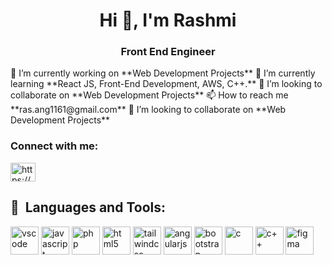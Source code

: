 <h1 align="center">Hi 👋, I'm Rashmi</h1>
<h3 align="center">Front End Engineer</h3>
🔭 I’m currently working on **Web Development Projects**
🌱 I’m currently learning **React JS, Front-End Development, AWS, C++.**
👯 I’m looking to collaborate on **Web Development Projects**
📫 How to reach me **ras.ang1161@gmail.com**
👯 I’m looking to collaborate on **Web Development Projects**

<h3 align="left">Connect with me:</h3>
<p align="left">


<a href="https://www.linkedin.com/in/rashmi-angane/" target="blank"><img align="center" src="https://raw.githubusercontent.com/rahuldkjain/github-profile-readme-generator/master/src/images/icons/Social/linked-in-alt.svg" alt="https://www.linkedin.com/in/rashmi-angane/" height="30" width="40" /></a>
          

</p>
<h2> 🚀 &nbsp;Languages and Tools:</h2>
<p align="left">
<img src="https://cdn.jsdelivr.net/gh/devicons/devicon/icons/vscode/vscode-original.svg" alt="vscode" width="45" height="45"/>
<img src="https://cdn.jsdelivr.net/gh/devicons/devicon/icons/javascript/javascript-original.svg"  alt="javascript" width="45" height="45"/>
          
<img src="https://cdn.jsdelivr.net/gh/devicons/devicon/icons/php/php-original.svg" alt="php" width="45" height="45"/>
<img src="https://cdn.jsdelivr.net/gh/devicons/devicon/icons/html5/html5-original-wordmark.svg" alt="html5" width="45" height="45" />
          
<img src="https://cdn.jsdelivr.net/gh/devicons/devicon/icons/tailwindcss/tailwindcss-plain.svg" alt="tailwindcss" width="45" height="45" />
<img src="https://cdn.jsdelivr.net/gh/devicons/devicon/icons/angularjs/angularjs-original.svg" alt="angularjs" width="45" height="45"/>
<img src="https://cdn.jsdelivr.net/gh/devicons/devicon/icons/bootstrap/bootstrap-plain-wordmark.svg" alt="bootstrap" width="45" height="45" />
<img src="https://cdn.jsdelivr.net/gh/devicons/devicon/icons/c/c-original.svg" alt="c" width="45" height="45"/>
<img src="https://cdn.jsdelivr.net/gh/devicons/devicon/icons/cplusplus/cplusplus-original.svg" alt="c++" width="45" height="45" />
<img src="https://cdn.jsdelivr.net/gh/devicons/devicon/icons/figma/figma-original.svg" alt="figma" width="45" height="45" />

 
          
     
                   
          
</p>
